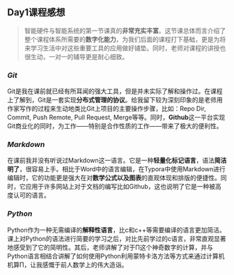 ## Day1课程感想



> 智能硬件与智能系统的第一节课真的**非常充实丰富**。这节课总体而言介绍了整个课程体系所需要的**数字化能力**，为我们后面的课程打下基础，更是为将来学习生活中对这些重要工具的应用做好铺垫。同时，老师对课程的讲授也很生动，一对一的辅导更是耐心细致。

###  *Git*       

Git是我在课前就已经有所耳闻的强大工具，但是并未实际了解和操作过。在课程上了解到，Git是一套实现**分布式管理的协议**。给我留下较为深刻印象的是老师用作家写作的过程来生动地类比Git上项目的主要操作步骤，比如：Repo Dir, Commit, Push Remote, Pull Request, Merge等等。同时，**Github**这一平台实现Git商业化的同时，为工作——特别是合作性质的工作——带来了极大的便利性。

### *Markdown*

在课前我并没有听说过Markdown这一语言。它是一种**轻量化标记语言**，语法**简洁明了**，很容易上手。相比于Word中的语言编辑，在Typora中使用Markdown进行编辑时，它的功能更是强大在对**数学公式以及图表**的直观体现和排版的便捷性。同时，它应用于许多网站上对于文档的编写比如Github，这也说明了它是一种被高度认可的语言。

### *Python*

Python作为一种无需编译的**解释性语言**，比c和c++等需要编译的语言更加简洁。课上对Python的语法进行简要的学习之后，对比先前学过的c语言，非常直观显著地感受到了它的简明性。其后，老师讲解了对于Π这个神奇数字的计算，并与Python语言相结合讲解了如何使用Python利用蒙特卡洛方法等方式来通过计算机机算Π，让我感慨于前人数学上的伟大造诣。



